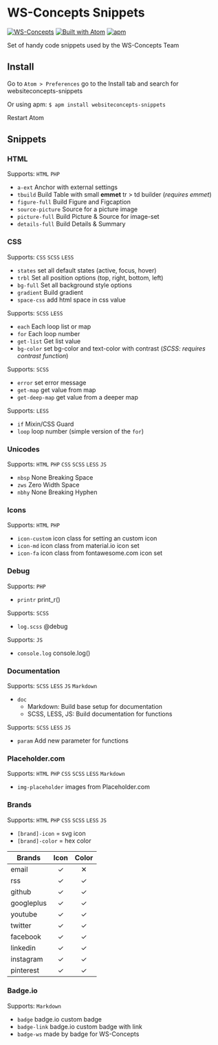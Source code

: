 # WS-Concepts Snippets

[![WS-Concepts](https://img.shields.io/badge/made_by-WS--Concepts-6DBE44.svg?style=flat-square)](http://ws-concepts.com/)
[![Built with Atom](https://img.shields.io/badge/built_with-Atom-40a977.svg?style=flat-square)](https://atom.io/)
[![apm](https://img.shields.io/apm/l/vim-mode.svg?style=flat-square)](https://atom.io/packages/websiteconcepts-snippets)


Set of handy code snippets used by the WS-Concepts Team

## Install

Go to `Atom > Preferences` go to the Install tab and search for websiteconcepts-snippets

Or using apm: `$ apm install websiteconcepts-snippets`

Restart Atom

## Snippets

### HTML

Supports: `HTML` `PHP`

- `a-ext` Anchor with external settings
- `tbuild` Build Table with small **emmet** tr > td builder (_requires emmet_)
- `figure-full` Build Figure and Figcaption
- `source-picture` Source for a picture image
- `picture-full` Build Picture & Source for image-set
- `details-full` Build Details & Summary

### CSS

Supports: `CSS` `SCSS` `LESS`

- `states` set all default states (active, focus, hover)
- `trbl` Set all position options (top, right, bottom, left)
- `bg-full` Set all background style options
- `gradient` Build gradient
- `space-css` add html space in css value

Supports: `SCSS` `LESS`

- `each` Each loop list or map
- `for` Each loop number
- `get-list` Get list value
- `bg-color` set bg-color and text-color with contrast
  (_SCSS: requires contrast function_)

Supports: `SCSS`

- `error` set error message
- `get-map` get value from map
- `get-deep-map` get value from a deeper map

Supports: `LESS`

- `if` Mixin/CSS Guard
- `loop` loop number (simple version of the `for`)

### Unicodes

Supports: `HTML` `PHP` `CSS` `SCSS` `LESS` `JS`

- `nbsp` None Breaking Space
- `zws` Zero Width Space
- `nbhy` None Breaking Hyphen

### Icons

Supports: `HTML` `PHP`

- `icon-custom` icon class for setting an custom icon
- `icon-md` icon class from material.io icon set
- `icon-fa` icon class from fontawesome.com icon set

### Debug

Supports: `PHP`

- `printr` print_r()

Supports: `SCSS`

- `log.scss` @debug

Supports: `JS`

- `console.log` console.log()

### Documentation

Supports: `SCSS` `LESS` `JS` `Markdown`

- `doc`
  - Markdown: Build base setup for documentation
  - SCSS, LESS, JS: Build documentation for functions

Supports: `SCSS` `LESS` `JS`

- `param` Add new parameter for functions

### Placeholder.com

Supports: `HTML` `PHP` `CSS` `SCSS` `LESS` `Markdown`

- `img-placeholder` images from Placeholder.com

### Brands

Supports: `HTML` `PHP` `CSS` `SCSS` `LESS` `JS`

- `[brand]-icon` = svg icon
- `[brand]-color` = hex color

Brands     | Icon  | Color
-----------|:-----:|:-----:
email      |   ✓   |   ✕
rss        |   ✓   |   ✓
github     |   ✓   |   ✓
googleplus |   ✓   |   ✓
youtube    |   ✓   |   ✓
twitter    |   ✓   |   ✓
facebook   |   ✓   |   ✓
linkedin   |   ✓   |   ✓
instagram  |   ✓   |   ✓
pinterest  |   ✓   |   ✓

### Badge.io

Supports: `Markdown`

- `badge` badge.io custom badge
- `badge-link` badge.io custom badge with link
- `badge-ws` made by badge for WS-Concepts
